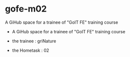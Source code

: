 # gofe-m02
A GiHub space for a trainee of "GoIT FE" training course

* A GiHub space for a trainee of "GoIT FE" training course
* the trainee : griNature

* the Hometask : 02
